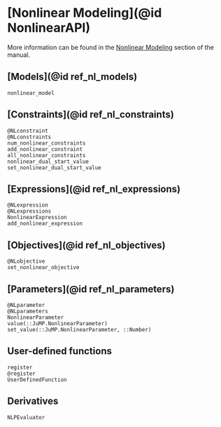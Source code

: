 # [Nonlinear Modeling](@id NonlinearAPI)

More information can be found in the [Nonlinear Modeling](@ref) section of the
manual.

## [Models](@id ref_nl_models)


```@docs
nonlinear_model
```

## [Constraints](@id ref_nl_constraints)

```@docs
@NLconstraint
@NLconstraints
num_nonlinear_constraints
add_nonlinear_constraint
all_nonlinear_constraints
nonlinear_dual_start_value
set_nonlinear_dual_start_value
```

## [Expressions](@id ref_nl_expressions)

```@docs
@NLexpression
@NLexpressions
NonlinearExpression
add_nonlinear_expression
```

## [Objectives](@id ref_nl_objectives)

```@docs
@NLobjective
set_nonlinear_objective
```

## [Parameters](@id ref_nl_parameters)

```@docs
@NLparameter
@NLparameters
NonlinearParameter
value(::JuMP.NonlinearParameter)
set_value(::JuMP.NonlinearParameter, ::Number)
```

## User-defined functions

```@docs
register
@register
UserDefinedFunction
```

## Derivatives

```@docs
NLPEvaluator
```
